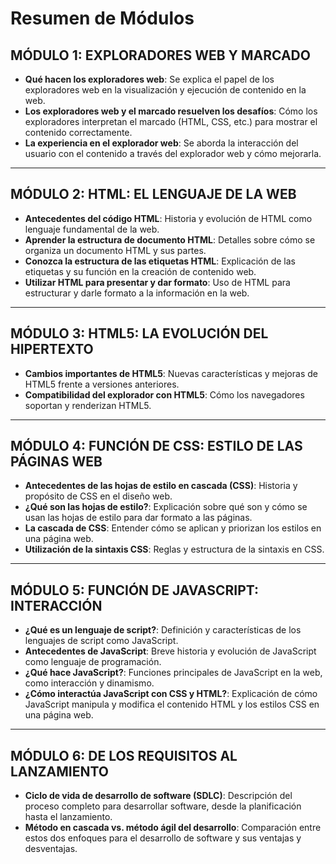 # Resumen de Módulos

## MÓDULO 1: EXPLORADORES WEB Y MARCADO
- **Qué hacen los exploradores web**: Se explica el papel de los exploradores web en la visualización y ejecución de contenido en la web.
- **Los exploradores web y el marcado resuelven los desafíos**: Cómo los exploradores interpretan el marcado (HTML, CSS, etc.) para mostrar el contenido correctamente.
- **La experiencia en el explorador web**: Se aborda la interacción del usuario con el contenido a través del explorador web y cómo mejorarla.

---

## MÓDULO 2: HTML: EL LENGUAJE DE LA WEB
- **Antecedentes del código HTML**: Historia y evolución de HTML como lenguaje fundamental de la web.
- **Aprender la estructura de documento HTML**: Detalles sobre cómo se organiza un documento HTML y sus partes.
- **Conozca la estructura de las etiquetas HTML**: Explicación de las etiquetas y su función en la creación de contenido web.
- **Utilizar HTML para presentar y dar formato**: Uso de HTML para estructurar y darle formato a la información en la web.

---

## MÓDULO 3: HTML5: LA EVOLUCIÓN DEL HIPERTEXTO
- **Cambios importantes de HTML5**: Nuevas características y mejoras de HTML5 frente a versiones anteriores.
- **Compatibilidad del explorador con HTML5**: Cómo los navegadores soportan y renderizan HTML5.

---

## MÓDULO 4: FUNCIÓN DE CSS: ESTILO DE LAS PÁGINAS WEB
- **Antecedentes de las hojas de estilo en cascada (CSS)**: Historia y propósito de CSS en el diseño web.
- **¿Qué son las hojas de estilo?**: Explicación sobre qué son y cómo se usan las hojas de estilo para dar formato a las páginas.
- **La cascada de CSS**: Entender cómo se aplican y priorizan los estilos en una página web.
- **Utilización de la sintaxis CSS**: Reglas y estructura de la sintaxis en CSS.

---

## MÓDULO 5: FUNCIÓN DE JAVASCRIPT: INTERACCIÓN
- **¿Qué es un lenguaje de script?**: Definición y características de los lenguajes de script como JavaScript.
- **Antecedentes de JavaScript**: Breve historia y evolución de JavaScript como lenguaje de programación.
- **¿Qué hace JavaScript?**: Funciones principales de JavaScript en la web, como interacción y dinamismo.
- **¿Cómo interactúa JavaScript con CSS y HTML?**: Explicación de cómo JavaScript manipula y modifica el contenido HTML y los estilos CSS en una página web.

---

## MÓDULO 6: DE LOS REQUISITOS AL LANZAMIENTO
- **Ciclo de vida de desarrollo de software (SDLC)**: Descripción del proceso completo para desarrollar software, desde la planificación hasta el lanzamiento.
- **Método en cascada vs. método ágil del desarrollo**: Comparación entre estos dos enfoques para el desarrollo de software y sus ventajas y desventajas.
